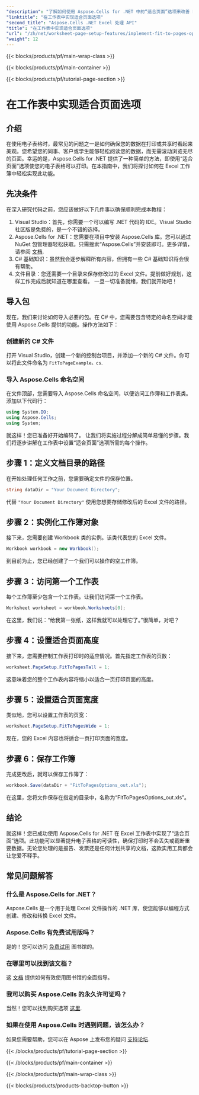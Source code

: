 ```yaml
---
"description": "了解如何使用 Aspose.Cells for .NET 中的“适合页面”选项来改善 Excel 工作表格式，从而提高可读性。"
"linktitle": "在工作表中实现适合页面选项"
"second_title": "Aspose.Cells .NET Excel 处理 API"
"title": "在工作表中实现适合页面选项"
"url": "/zh/net/worksheet-page-setup-features/implement-fit-to-pages-options/"
"weight": 12
---
```


{{< blocks/products/pf/main-wrap-class >}}

{{< blocks/products/pf/main-container >}}

{{< blocks/products/pf/tutorial-page-section >}}

# 在工作表中实现适合页面选项

## 介绍
在使用电子表格时，最常见的问题之一是如何确保您的数据在打印或共享时看起来美观。您希望您的同事、客户或学生能够轻松阅读您的数据，而无需滚动浏览无尽的页面。幸运的是，Aspose.Cells for .NET 提供了一种简单的方法，即使用“适合页面”选项使您的电子表格可以打印。在本指南中，我们将探讨如何在 Excel 工作簿中轻松实现此功能。 
## 先决条件
在深入研究代码之前，您应该做好以下几件事以确保顺利完成本教程：
1. Visual Studio：首先，你需要一个可以编写 .NET 代码的 IDE。Visual Studio 社区版是免费的，是一个不错的选择。
2. Aspose.Cells for .NET：您需要在项目中安装 Aspose.Cells 库。您可以通过 NuGet 包管理器轻松获取。只需搜索“Aspose.Cells”并安装即可。更多详情，请参阅 [文档](https://reference。aspose.com/cells/net/).
3. C# 基础知识：虽然我会逐步解释所有内容，但拥有一些 C# 基础知识将会很有帮助。
4. 文件目录：您还需要一个目录来保存修改过的 Excel 文件。提前做好规划，这样工作完成后就知道在哪里查看。
一旦一切准备就绪，我们就开始吧！
## 导入包
现在，我们来讨论如何导入必要的包。在 C# 中，您需要包含特定的命名空间才能使用 Aspose.Cells 提供的功能。操作方法如下：
### 创建新的 C# 文件
打开 Visual Studio，创建一个新的控制台项目，并添加一个新的 C# 文件。你可以将此文件命名为 `FitToPageExample。cs`.
### 导入 Aspose.Cells 命名空间
在文件顶部，您需要导入 Aspose.Cells 命名空间，以便访问工作簿和工作表类。添加以下代码行：
```csharp
using System.IO;
using Aspose.Cells;
using System;
```
就这样！您已准备好开始编码了。
让我们将实施过程分解成简单易懂的步骤。我们将逐步讲解在工作表中设置“适合页面”选项所需的每个操作。
## 步骤 1：定义文档目录的路径
在开始处理任何工作之前，您需要确定文件的保存位置。
```csharp
string dataDir = "Your Document Directory";
```
代替 `"Your Document Directory"` 使用您想要存储修改后的 Excel 文件的路径。
## 步骤 2：实例化工作簿对象
接下来，您需要创建 Workbook 类的实例。该类代表您的 Excel 文件。
```csharp
Workbook workbook = new Workbook();
```
到目前为止，您已经创建了一个我们可以操作的空工作簿。
## 步骤 3：访问第一个工作表
每个工作簿至少包含一个工作表。让我们访问第一个工作表。
```csharp
Worksheet worksheet = workbook.Worksheets[0];
```
在这里，我们说：“给我第一张纸，这样我就可以处理它了。”很简单，对吧？
## 步骤 4：设置适合页面高度
接下来，您需要控制工作表打印时的适应情况。首先指定工作表的页数：
```csharp
worksheet.PageSetup.FitToPagesTall = 1;
```
这意味着您的整个工作表内容将缩小以适合一页打印页面的高度。 
## 步骤 5：设置适合页面宽度
类似地，您可以设置工作表的页宽：
```csharp
worksheet.PageSetup.FitToPagesWide = 1;
```
现在，您的 Excel 内容也将适合一页打印页面的宽度。 
## 步骤 6：保存工作簿
完成更改后，就可以保存工作簿了：
```csharp
workbook.Save(dataDir + "FitToPagesOptions_out.xls");
```
在这里，您将文件保存在指定的目录中，名称为“FitToPagesOptions_out.xls”。
## 结论
就这样！您已成功使用 Aspose.Cells for .NET 在 Excel 工作表中实现了“适合页面”选项。此功能可以显著提升电子表格的可读性，确保打印时不会丢失或截断重要数据。无论您处理的是报告、发票还是任何计划共享的文档，这款实用工具都会让您爱不释手。
## 常见问题解答
### 什么是 Aspose.Cells for .NET？
Aspose.Cells 是一个用于处理 Excel 文件操作的 .NET 库，使您能够以编程方式创建、修改和转换 Excel 文件。
### Aspose.Cells 有免费试用版吗？
是的！您可以访问 [免费试用](https://releases.aspose.com/) 图书馆的。
### 在哪里可以找到该文档？
这 [文档](https://reference.aspose.com/cells/net/) 提供如何有效使用图书馆的全面指导。
### 我可以购买 Aspose.Cells 的永久许可证吗？
当然！您可以找到购买选项 [这里](https://purchase。aspose.com/buy).
### 如果在使用 Aspose.Cells 时遇到问题，该怎么办？
如果您需要帮助，您可以在 Aspose 上发布您的疑问 [支持论坛](https://forum。aspose.com/c/cells/9).


{{< /blocks/products/pf/tutorial-page-section >}}

{{< /blocks/products/pf/main-container >}}

{{< /blocks/products/pf/main-wrap-class >}}

{{< blocks/products/products-backtop-button >}}